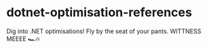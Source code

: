 # dotnet-optimisation-references
Dig into .NET optimisations! Fly by the seat of your pants. WITTNESS MEEEE 🏎🔥
